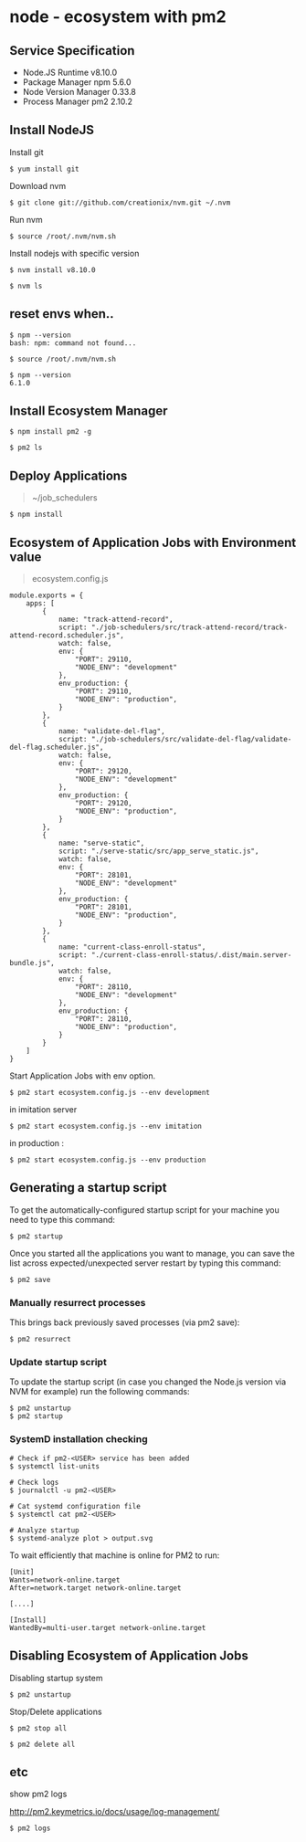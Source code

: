 # node - ecosystem with pm2

## Service Specification

- Node.JS Runtime v8.10.0
- Package Manager npm 5.6.0
- Node Version Manager 0.33.8
- Process Manager pm2 2.10.2

## Install NodeJS

Install git

```
$ yum install git
```

Download nvm

```
$ git clone git://github.com/creationix/nvm.git ~/.nvm
```

Run nvm

```
$ source /root/.nvm/nvm.sh
```

Install nodejs with specific version

```
$ nvm install v8.10.0

$ nvm ls
```

## reset envs when..

```
$ npm --version
bash: npm: command not found...

$ source /root/.nvm/nvm.sh

$ npm --version
6.1.0
```

## Install Ecosystem Manager

```
$ npm install pm2 -g

$ pm2 ls
```

## Deploy Applications

> ~/job_schedulers

```
$ npm install
```

## Ecosystem of Application Jobs with Environment value

> ecosystem.config.js

```
module.exports = {
	apps: [
		{
			name: "track-attend-record",
			script: "./job-schedulers/src/track-attend-record/track-attend-record.scheduler.js",
			watch: false,
			env: {
				"PORT": 29110,
				"NODE_ENV": "development"
			},
			env_production: {
				"PORT": 29110,
				"NODE_ENV": "production",
			}
		},
		{
			name: "validate-del-flag",
			script: "./job-schedulers/src/validate-del-flag/validate-del-flag.scheduler.js",
			watch: false,
			env: {
				"PORT": 29120,
				"NODE_ENV": "development"
			},
			env_production: {
				"PORT": 29120,
				"NODE_ENV": "production",
			}
		},
		{
			name: "serve-static",
			script: "./serve-static/src/app_serve_static.js",
			watch: false,
			env: {
				"PORT": 28101,
				"NODE_ENV": "development"
			},
			env_production: {
				"PORT": 28101,
				"NODE_ENV": "production",
			}
		},
		{
			name: "current-class-enroll-status",
			script: "./current-class-enroll-status/.dist/main.server-bundle.js",
			watch: false,
			env: {
				"PORT": 28110,
				"NODE_ENV": "development"
			},
			env_production: {
				"PORT": 28110,
				"NODE_ENV": "production",
			}
		}
	]
}
```

Start Application Jobs with env option.

```
$ pm2 start ecosystem.config.js --env development
```

in imitation server

```
$ pm2 start ecosystem.config.js --env imitation
```

in production : 

```
$ pm2 start ecosystem.config.js --env production
```

## Generating a startup script

To get the automatically-configured startup script for your machine you need to type this command:

```
$ pm2 startup
```

Once you started all the applications you want to manage, you can save the list across expected/unexpected server restart by typing this command:

```
$ pm2 save
```

### Manually resurrect processes

This brings back previously saved processes (via pm2 save):

```
$ pm2 resurrect
```

### Update startup script

To update the startup script (in case you changed the Node.js version via NVM for example) run the following commands:

```
$ pm2 unstartup
$ pm2 startup
```

### SystemD installation checking

```
# Check if pm2-<USER> service has been added
$ systemctl list-units

# Check logs
$ journalctl -u pm2-<USER>

# Cat systemd configuration file
$ systemctl cat pm2-<USER>

# Analyze startup
$ systemd-analyze plot > output.svg
```

To wait efficiently that machine is online for PM2 to run:

```
[Unit]
Wants=network-online.target
After=network.target network-online.target

[....]

[Install]
WantedBy=multi-user.target network-online.target
```

## Disabling Ecosystem of Application Jobs

Disabling startup system

```
$ pm2 unstartup
```

Stop/Delete applications

```
$ pm2 stop all

$ pm2 delete all
```

## etc

show pm2 logs

http://pm2.keymetrics.io/docs/usage/log-management/

```
$ pm2 logs
```
